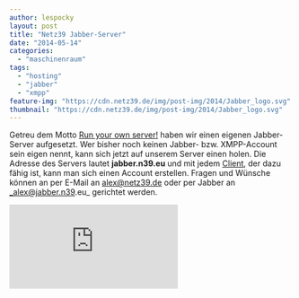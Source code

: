 ```yaml
---
author: lespocky
layout: post
title: "Netz39 Jabber-Server"
date: "2014-05-14"
categories: 
  - "maschinenraum"
tags: 
  - "hosting"
  - "jabber"
  - "xmpp"
feature-img: "https://cdn.netz39.de/img/post-img/2014/Jabber_logo.svg"
thumbnail: "https://cdn.netz39.de/img/post-img/2014/Jabber_logo.svg"
---
```


Getreu dem Motto [Run your own server!](http://web.jabber.ccc.de/?p=328) haben wir einen eigenen Jabber-Server aufgesetzt. Wer bisher noch keinen Jabber- bzw. XMPP-Account sein eigen nennt, kann sich jetzt auf unserem Server einen holen. Die Adresse des Servers lautet **jabber.n39.eu** und mit jedem [Client](http://xmpp.org/xmpp-software/clients/), der dazu fähig ist, kann man sich einen Account erstellen. Fragen und Wünsche können an per E-Mail an [alex@netz39.de](mailto:alex@netz39.de) oder per Jabber an _alex@jabber.n39.eu_ gerichtet werden.

[![xmpp.net score](https://xmpp.net/badge.php?domain=jabber.n39.eu)](https://xmpp.net/result.php?domain=jabber.n39.eu&type=client)
